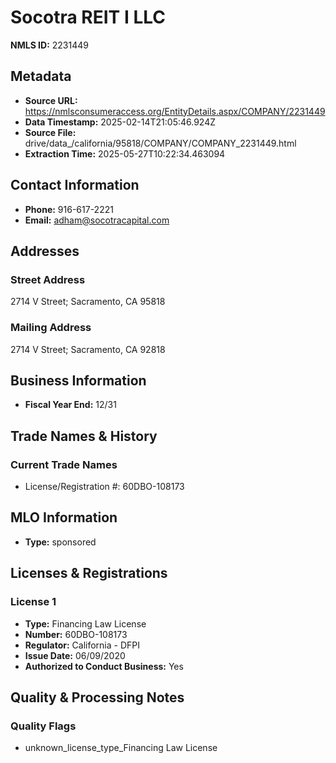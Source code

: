 # Socotra REIT I LLC

**NMLS ID:** 2231449

## Metadata
- **Source URL:** https://nmlsconsumeraccess.org/EntityDetails.aspx/COMPANY/2231449
- **Data Timestamp:** 2025-02-14T21:05:46.924Z
- **Source File:** drive/data_/california/95818/COMPANY/COMPANY_2231449.html
- **Extraction Time:** 2025-05-27T10:22:34.463094

## Contact Information
- **Phone:** 916-617-2221
- **Email:** adham@socotracapital.com

## Addresses
### Street Address
2714 V Street; Sacramento, CA 95818

### Mailing Address
2714 V Street; Sacramento, CA 92818

## Business Information
- **Fiscal Year End:** 12/31

## Trade Names & History
### Current Trade Names
- License/Registration #: 60DBO-108173

## MLO Information
- **Type:** sponsored

## Licenses & Registrations

### License 1
- **Type:** Financing Law License
- **Number:** 60DBO-108173
- **Regulator:** California - DFPI
- **Issue Date:** 06/09/2020
- **Authorized to Conduct Business:** Yes

## Quality & Processing Notes
### Quality Flags
- unknown_license_type_Financing Law License
